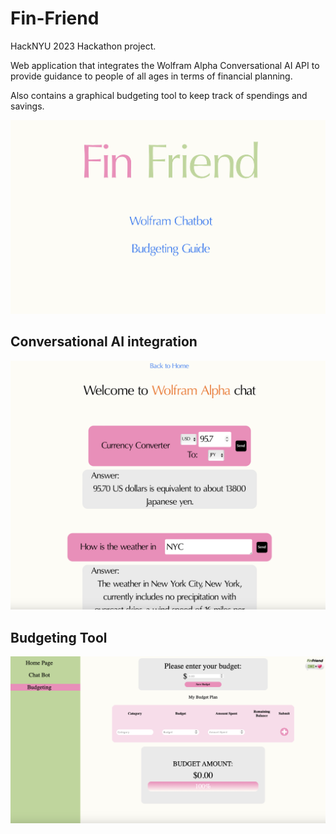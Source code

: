 # Fin-Friend
HackNYU 2023 Hackathon project.

Web application that integrates the Wolfram Alpha Conversational AI API to provide guidance to people of all ages in terms of financial planning. 

Also contains a graphical budgeting tool to keep track of spendings and savings.

![Home Page](./fin_ss/home.png)

## Conversational AI integration

![Conversational Chat](./fin_ss/bot.png)

## Budgeting Tool 

![Budgeting page](./fin_ss/budget.png)
